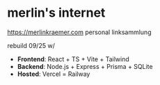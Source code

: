 # merlin's internet

https://merlinkraemer.com
personal linksammlung

rebuild 09/25 w/

- **Frontend**: React + TS + Vite + Tailwind
- **Backend**: Node.js + Express + Prisma + SQLite
- **Hosted**: Vercel = Railway
